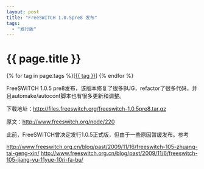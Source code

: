 ```yaml
---
layout: post
title: "FreeSWITCH 1.0.5pre8 发布"
tags:
  - "发行版"
---
```


# {{ page.title }}

<div class="tags">
{% for tag in page.tags %}[<a class="tag" href="/tags.html#{{ tag }}">{{ tag }}</a>] {% endfor %}
</div>


FreeSWITCH 1.0.5 pre8发布，该版本修复了很多BUG，refactor了很多代码，并且automake/autoconf脚本也有很多更新和调整。

下载地址：<http://files.freeswitch.org/freeswitch-1.0.5pre8.tar.gz>

原文：<http://www.freeswitch.org/node/220>


此前，FreeSWITCH曾决定发行1.0.5正式版，但由于一些原因暂缓发布。参考

<http://www.freeswitch.org.cn/blog/past/2009/11/16/freeswitch-105-zhuang-tai-geng-xin/>
<http://www.freeswitch.org.cn/blog/past/2009/11/6/freeswitch-105-jiang-yu-11yue-10ri-fa-bu/>
